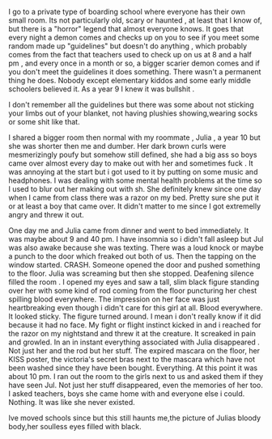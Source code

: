 I go to a private type of boarding school where everyone has their own small room. Its not particularly old, scary or haunted , at least that I know of, but there is a  "horror" legend that almost everyone knows. It goes that every night a demon comes and checks up on you to see if you meet some random made up "guidelines" but doesn't do anything , which probably comes from the fact that teachers used to check up on us at 8 and a half pm , and every once in a month or so, a bigger scarier demon comes and if you don't meet the guidelines it does something. There wasn't a permanent thing he does. Nobody except elementary kiddos and some early middle schoolers believed it. As a year 9 I knew it was bullshit .

I don't remember all the guidelines but there was some about not sticking your limbs out of your blanket, not having plushies showing,wearing socks or some shit like that.

I shared a bigger room then normal with my roommate , Julia , a year 10 but she was shorter then me and dumber. Her dark brown curls were mesmerizingly poufy but somehow still defined, she had a big ass so boys came over almost every day to make out with her and sometimes fuck . It was annoying at the start but i got used to it by putting on some music and headphones. I was dealing with some mental health problems at the time so I used to blur out her making out with sh. She definitely knew since one day when I came from class there was a razor on my bed. Pretty sure she put it or at least a boy that came over. It didn't matter to me since I got extremelly  angry and threw it out.

One day me and Julia came from dinner and went to bed immediately. It was maybe about 9 and 40 pm. I have insomnia so i didn't fall asleep but Jul was also awake because she was texting. There was a loud knock or maybe a punch to the door which freaked out both of us. Then the tapping on the window started. CRASH. Someone opened the door and pushed something to the floor. Julia was screaming but then she stopped. Deafening silence filled the room . I opened my eyes and saw a tall, slim black figure standing over her with some kind of rod coming from the floor puncturing her chest spilling blood everywhere. The impression on her  face was just heartbreaking even though i didn't care for this girl at all. Blood everywhere. It looked sticky. The figure turned around. I mean i don't really know if it did because it had no face. My fight or flight instinct kicked in and i reached for the razor on my nightstand and threw it at the creature. It screaked in pain and growled. In an in instant everything associated with Julia disappeared . Not just her and the rod but her stuff. The expired mascara on the floor, her KISS poster, the  victoria's secret bras next to the mascara which have not been washed since they have been bought. Everything. At this point it was about 10 pm.  I ran out the room to the girls next to us and asked them if they have seen Jul. Not just her stuff disappeared, even the memories of her too. I asked teachers, boys she came home with and everyone else i could. Nothing. It was like she never existed.

Ive moved schools since but this still haunts me,the picture of Julias bloody body,her soulless eyes filled with black.